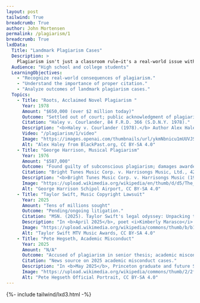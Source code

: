 ```yaml
---
layout: post
tailwind: True
breadcrumb: True
author: John Mortensen
permalink: /plagiarism/1
breadcrumb: True
lxdData:
  Title: "Landmark Plagiarism Cases"
  Description: >
    Plagiarism isn't just a classroom rule—it's a real-world issue with serious, sometimes career-changing consequences. The following case studies show what actually happens when plagiarism is uncovered, from bestselling authors to world-famous musicians and public figures. Each case is factual, with documented outcomes -- lawsuits, lost money, damaged reputations, and public scrutiny.
  Audience: "High school and college students"
  LearningObjectives:
    - "Recognize real-world consequences of plagiarism."
    - "Understand the importance of proper citation."
    - "Analyze outcomes of landmark plagiarism cases."
  Topics:
    - Title: "Roots, Acclaimed Novel Plagiarism "
      Year: 1978
      Amount: "$650,000 (over $2 million today)"
      Outcome: "Settled out of court; public acknowledgment of plagiarism."
      Citation: "Haley v. Courlander, 84 F.R.D. 366 (S.D.N.Y. 1978)."
      Description: "<b>Haley v. Courlander (1978).</b> Author Alex Haley was sued by Harold Courlander for plagiarizing passages in his novel *Roots* from Courlander’s earlier novel <b>The African</b>. The case was settled out of court for <b>$650,000</b> (over $2 million in today’s currency), and Haley issued a statement acknowledging the use of Courlander’s work.  Reference: Haley v. Courlander, 84 F.R.D. 366 (S.D.N.Y. 1978)."
      Video: "/plagiarism/1/video"
      Image: "https://images.openai.com/thumbnails/url/ykmNbnicu1mUUVJSUGylr5-al1xUWVCSmqJbkpRnoJdeXJJYkpmsl5yfq5-Zm5ieWmxfaAuUsXL0S7F0Tw628Eit0K0MrHLPSU0qMfE0jzQJSC0JSPevCPR2TU93Kym2zHUuLCnXLXU3KfAJK8xy98lwyvP1CvRXKwYA064pkw"
      Alt: "Alex Haley from BlackPast.org, CC BY-SA 4.0"
    - Title: "George Harrison, Musical Plagiarism"
      Year: 1976
      Amount: "$587,000"
      Outcome: "Found guilty of subconscious plagiarism; damages awarded."
      Citation: "Bright Tunes Music Corp. v. Harrisongs Music, Ltd., 420 F. Supp. 177 (S.D.N.Y. 1976)."
      Description: "<b>Bright Tunes Music Corp. v. Harrisongs Music (1976).</b> Former Beatle George Harrison was found guilty of “subconsciously” plagiarizing Ronnie Mack’s 1963 song *He’s So Fine* in his 1970 hit *My Sweet Lord*. Harrison was ordered to pay <b>$587,000</b> in damages. Reference: Bright Tunes Music Corp. v. Harrisongs Music, Ltd., 420 F. Supp. 177 (S.D.N.Y. 1976)."
      Image: "https://upload.wikimedia.org/wikipedia/en/thumb/d/d5/The_Beatles_arrive_at_Schiphol_Airport_1964-06-05_-_George_Harrison_916-5132_cropped.jpg/500px-The_Beatles_arrive_at_Schiphol_Airport_1964-06-05_-_George_Harrison_916-5132_cropped.jpg"
      Alt: "George Harrison Schipol Airport, CC BY-SA 4.0"
    - Title: "Taylor Swift, Music Copyright Lawsuit"
      Year: 2025
      Amount: "Tens of millions sought"
      Outcome: "Pending/ongoing litigation."
      Citation: "MSN. (2025). Taylor Swift's legal odyssey: Unpacking the Shake It Off copyright resolution, industry repercussions, and emerging 2025 courtroom dramas."
      Description: "In <b>April 2025</b>, poet <i>Kimberly Marasco</i> filed a copyright infringement lawsuit against <i>Taylor Swift</i>. The lawsuit alleged that Swift incorporated elements of Marasco’s poetry into several songs, including *The Man* and *My Tears Ricochet*, seeking “tens of millions of dollars” in damages. Reference: MSN. (2025). Taylor Swift's legal odyssey: Unpacking the Shake It Off copyright resolution, industry repercussions, and emerging 2025 courtroom dramas. MSN. URL."
      Image: "https://upload.wikimedia.org/wikipedia/commons/thumb/b/b1/Taylor_Swift_at_the_2023_MTV_Video_Music_Awards_%283%29.png/500px-Taylor_Swift_at_the_2023_MTV_Video_Music_Awards_%283%29.png"
      Alt: "Taylor Swift MTV Music Awards, CC BY-SA 4.0"
    - Title: "Pete Hegseth, Academic Misconduct"
      Year: 2025
      Amount: "N/A"
      Outcome: "Accused of plagiarism in senior thesis; academic misconduct investigation."
      Citation: "News source on 2025 academic misconduct cases."
      Description: "In <b>May 2025</b>, Princeton graduate and future Secretary of Defense <b>Pete Hegseth</b> was accused of plagiarizing portions of his senior thesis.  Reference: News source on 2025 academic misconduct cases."
      Image: "https://upload.wikimedia.org/wikipedia/commons/thumb/2/2f/Pete_Hegseth_Official_Portrait.jpg/500px-Pete_Hegseth_Official_Portrait.jpg"
      Alt: "Pete Hegseth Official Portrait, CC BY-SA 4.0"
---
```


{%- include tailwind/lxd3.html -%}
